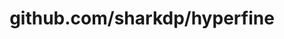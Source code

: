 ---
layout: post
title: github.com/sharkdp/hyperfine
categories: link
tags: [انگلیسی, گیت‌هاب, برنامه‌نویسی]
---